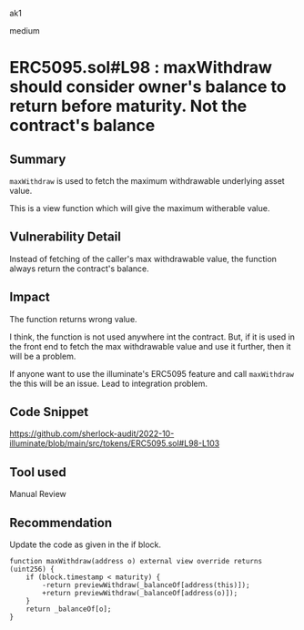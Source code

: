 ak1

medium

# ERC5095.sol#L98 : maxWithdraw should consider owner's balance to return before maturity. Not the contract's balance

## Summary

`maxWithdraw` is used to fetch the maximum withdrawable underlying asset value. 

This is a view function which will give the maximum witherable value.

## Vulnerability Detail

Instead of fetching of the caller's max withdrawable value, the function always return the contract's balance.

## Impact

The function returns wrong value.

I think, the function is not used anywhere int the contract. But, if it is used in the front end to fetch the max withdrawable value and use it further, then it will be a problem.

If anyone want to use the illuminate's ERC5095 feature and call `maxWithdraw` the this will be an issue. Lead to integration problem.

## Code Snippet

https://github.com/sherlock-audit/2022-10-illuminate/blob/main/src/tokens/ERC5095.sol#L98-L103

## Tool used

Manual Review

## Recommendation

Update the code as given in the if block.

    function maxWithdraw(address o) external view override returns (uint256) {
        if (block.timestamp < maturity) {
            -return previewWithdraw(_balanceOf[address(this)]);
            +return previewWithdraw(_balanceOf[address(o)]);
        }
        return _balanceOf[o];
    }
